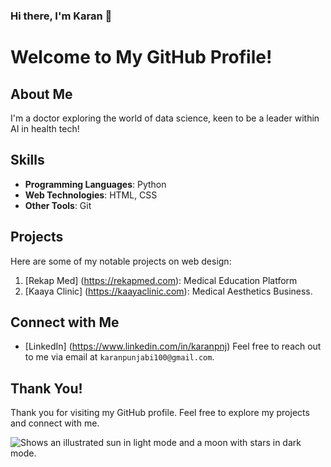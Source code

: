 ### Hi there, I'm Karan 👋
# Welcome to My GitHub Profile!

## About Me
I'm a doctor exploring the world of data science, keen to be a leader within AI in health tech!

## Skills
- **Programming Languages**: Python
- **Web Technologies**: HTML, CSS
- **Other Tools**: Git

## Projects
Here are some of my notable projects on web design:
1. [Rekap Med] (https://rekapmed.com): Medical Education Platform
2. [Kaaya Clinic] (https://kaayaclinic.com): Medical Aesthetics Business.

## Connect with Me
- [LinkedIn] (https://www.linkedin.com/in/karanpnj)
Feel free to reach out to me via email at `karanpunjabi100@gmail.com`.

## Thank You!
Thank you for visiting my GitHub profile. Feel free to explore my projects and connect with me. 


<picture>
  <source media="(prefers-color-scheme: dark)" srcset="https://user-images.githubusercontent.com/25423296/163456776-7f95b81a-f1ed-45f7-b7ab-8fa810d529fa.png">
  <source media="(prefers-color-scheme: light)" srcset="https://user-images.githubusercontent.com/25423296/163456779-a8556205-d0a5-45e2-ac17-42d089e3c3f8.png">
  <img alt="Shows an illustrated sun in light mode and a moon with stars in dark mode." src="https://user-images.githubusercontent.com/25423296/163456779-a8556205-d0a5-45e2-ac17-42d089e3c3f8.png">
</picture>
